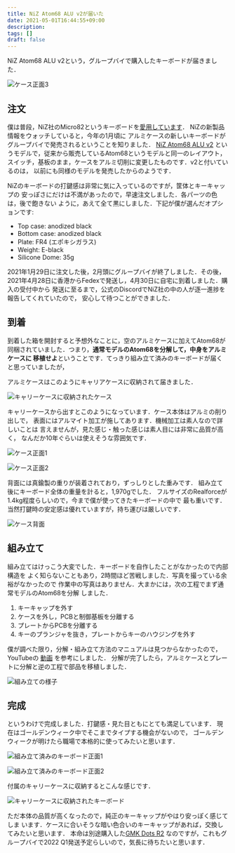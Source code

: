 ```yaml
---
title: NiZ Atom68 ALU v2が届いた
date: 2021-05-01T16:44:55+09:00
description:
tags: []
draft: false
---
```


NiZ Atom68 ALU v2という，グループバイで購入したキーボードが届きました．

![ケース正面3](/images/niz_atom68_alu_v2_00.jpg)

## 注文

僕は普段，NiZ社のMicro82というキーボードを[愛用しています](/post/niz-keyboard)．
NiZの新製品情報をウォッチしていると，今年の1月頃に
アルミケースの新しいキーボードがグループバイで発売されるということを知りました．
[NiZ Atom68 ALU v2](https://www.nizkeyboard.com/products/ic-niz-atom68-alu-v2)
というモデルで，従来から販売しているAtom68というモデルと同一のレイアウト，
スイッチ，基板のまま，ケースをアルミ切削に変更したものです．v2と付いているのは，
以前にも同様のモデルを発売したからのようです．

NiZのキーボードの打鍵感は非常に気に入っているのですが，筐体とキーキャップの
安っぽさにだけは不満があったので，早速注文しました．各パーツの色は，後で飽きない
ように，あえて全て黒にしました．下記が僕が選んだオプションです:

- Top case: anodized black
- Bottom case: anodized black
- Plate: FR4 (エポキシガラス)
- Weight: E-black
- Silicone Dome: 35g

2021年1月29日に注文した後，2月頭にグループバイが終了しました．その後，
2021年4月28日に香港からFedexで発送し，4月30日に自宅に到着しました．購入の受付中から
発送に至るまで，公式のDiscordでNiZ社の中の人が逐一進捗を報告してくれていたので，
安心して待つことができました．

## 到着

到着した箱を開封すると予想外なことに，空のアルミケースに加えてAtom68が
同梱されていました．つまり，**通常モデルのAtom68を分解して，中身をアルミケースに
移植せよ**ということです．てっきり組み立て済みのキーボードが届くと思っていましたが，

アルミケースはこのようにキャリアケースに収納されて届きました．

![キャリーケースに収納されたケース](/images/niz_atom68_alu_v2_01.jpg)

キャリーケースから出すとこのようになっています．ケース本体はアルミの削り出しで，
表面にはアルマイト加工が施してあります．機械加工は素人なので詳しいことは
言えませんが，見た感じ・触った感じは素人目には非常に品質が高く，
なんだか10年ぐらいは使えそうな雰囲気です．

![ケース正面1](/images/niz_atom68_alu_v2_02.jpg)

![ケース正面2](/images/niz_atom68_alu_v2_03.jpg)

背面には真鍮製の重りが装着されており，ずっしりとした重みです．
組み立て後にキーボード全体の重量を計ると，1,970gでした．
フルサイズのRealforceが1.4kg程度らしいので，今まで僕が使ってきたキーボードの中で
最も重いです．当然打鍵時の安定感は優れていますが，持ち運びは厳しいです．

![ケース背面](/images/niz_atom68_alu_v2_04.jpg)

## 組み立て

組み立てはけっこう大変でした．キーボードを自作したことがなかったので内部構造を
よく知らないこともあり，2時間ほど苦戦しました．写真を撮っている余裕がなかったので
作業中の写真はありません．大まかには，次の工程でまず通常モデルのAtom68を分解
しました．

1. キーキャップを外す
2. ケースを外し，PCBと制御基板を分離する
3. プレートからPCBを分離する
4. キーのプランジャを抜き，プレートからキーのハウジングを外す

僕が調べた限り，分解・組み立て方法のマニュアルは見つからなかったので，YouTubeの
[動画](https://www.youtube.com/watch?v=PqQHZtG4e5M&t=783s) を参考にしました．
分解が完了したら，アルミケースとプレートに分解と逆の工程で部品を移植しました．

![組み立ての様子](/images/niz_atom68_alu_v2_05.jpg)

## 完成

というわけで完成しました．打鍵感・見た目ともにとても満足しています．
現在はゴールデンウィーク中でそこまでタイプする機会がないので，
ゴールデンウィークが明けたら職場で本格的に使ってみたいと思います．

![組み立て済みのキーボード正面1](/images/niz_atom68_alu_v2_06.jpg)

![組み立て済みのキーボード正面2](/images/niz_atom68_alu_v2_07.jpg)

付属のキャリーケースに収納するとこんな感じです．

![キャリーケースに収納されたキーボード](/images/niz_atom68_alu_v2_08.jpg)

ただ本体の品質が高くなったので，純正のキーキャップがやはり安っぽく感じてしま
います．ケースに合いそうな暗い色合いのキーキャップがあれば，交換してみたいと思います．
本命は別途購入した[GMK Dots R2](https://novelkeys.xyz/products/gmk-dots-r2-gb)
なのですが，これもグループバイで2022 Q1発送予定らしいので，気長に待ちたいと思います．
